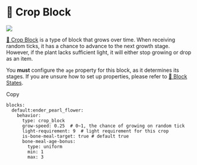 # 🌽 Crop Block

![](https://mo-mi.gitbook.io/xiaomomi-plugins/~gitbook/image?url=https%3A%2F%2F1836335287-files.gitbook.io%2F%7E%2Ffiles%2Fv0%2Fb%2Fgitbook-x-prod.appspot.com%2Fo%2Fspaces%252FOgvQ1fEJPROp7131PPlK%252Fuploads%252FhmVLWF8LYSK3x2zJDRy2%252Fimage.png%3Falt%3Dmedia%26token%3D8dc7854c-a1f7-49d4-a713-6f6ef31a2069\&width=768\&dpr=4\&quality=100\&sign=cc14e879\&sv=2)

[🌽 Crop Block](https://mo-mi.gitbook.io/xiaomomi-plugins/craftengine/plugin-wiki/craftengine/add-new-contents/blocks/block-behaviors/crop-block) is a type of block that grows over time. When receiving random ticks, it has a chance to advance to the next growth stage. However, if the plant lacks sufficient light, it will either stop growing or drop as an item.

You **must** configure the `age` property for this block, as it determines its stages. If you are unsure how to set up properties, please refer to [🔣 Block States](https://mo-mi.gitbook.io/xiaomomi-plugins/craftengine/plugin-wiki/craftengine/add-new-contents/blocks/block-states).

Copy

```
blocks:
  default:ender_pearl_flower:
    behavior:
      type: crop_block
      grow-speed: 0.25  # 0~1, the chance of growing on random tick
      light-requirement: 9  # light requirement for this crop
      is-bone-meal-target: true # default true
      bone-meal-age-bonus:
        type: uniform
        min: 1
        max: 3
```
